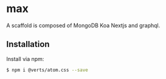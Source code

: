 # max
A scaffold is composed of MongoDB Koa Nextjs and graphql.

## Installation

Install via npm:

```bash
$ npm i @verts/atom.css --save
```
